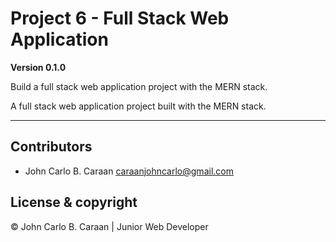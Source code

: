# Project 6 - Full Stack Web Application

**Version 0.1.0**

Build a full stack web application project with the MERN stack.

A full stack web application project built with the MERN stack.

---

## Contributors

- John Carlo B. Caraan <caraanjohncarlo@gmail.com>

## License & copyright

&copy; John Carlo B. Caraan | Junior Web Developer
